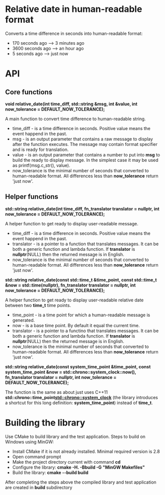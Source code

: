 # Relative date in human-readable format
Converts a time difference in seconds into human-readable format:
*    170 seconds ago --> 3 minutes ago
*    3600 seconds ago --> an hour ago
*    5 seconds ago --> just now

# API
## Core functions
**void relative_date(int time_diff, std::string &msg, int &value, int now_tolerance = DEFAULT_NOW_TOLERANCE);**

A main function to convert time difference to human-readable string.
* time_diff - is a time difference in seconds. Positive value means the event happend in the past.
* msg - is an output parameter that contains a raw message to display after the function executes. The message may contain format specifier and is ready for translation.
* value - is an output parameter that contains a number to put into **msg** to build the ready to display message. In the simplest case it may be used as printf(msg.c_str(), value).
* now_tolerance is the minimal number of seconds that converted to human-readable format. All differences less than **now_tolerance** return 'just now'.

## Helper functions
**std::string relative_date(int time_diff, fn_translator translator = nullptr, int now_tolerance = DEFAULT_NOW_TOLERANCE);**

A helper function to get ready to display user-readable message.
* time_diff - is a time difference in seconds. Positive value means the event happend in the past.
* translator - is a pointer to a function that translates messages. It can be both a generic function and lambda function. If **translator** is **nullptr**(NULL) then the returned message is in English.
* now_tolerance is the minimal number of seconds that converted to human-readable format. All differences less than **now_tolerance** return 'just now'.

**std::string relative_date(const std::time_t &time_point, const std::time_t &now = std::time(nullptr), fn_translator translator = nullptr, int now_tolerance = DEFAULT_NOW_TOLERANCE);**

A helper function to get ready to display user-readable relative date between two **time_t** time points.
* time_point - is a time point for which a human-readable message is generated.
* now - is a base time point. By default it equal the current time.
* translator - is a pointer to a functino that translates messages. It can be both a generic function and lambda function. If **translator** is **nullptr**(NULL) then the returned message is in English.
* now_tolerance is the minimal number of seconds that converted to human-readable format. All differences less than **now_tolerance** return 'just now'.


**std::string relative_date(const system_time_point &time_point, const system_time_point &now = std::chrono::system_clock::now(), fn_translator translator = nullptr, int now_tolerance = DEFAULT_NOW_TOLERANCE);**

The function is the same as about just uses C++11 **std::chrono::time_point<std::chrono::system_clock>** (the library introduces a shortcut for this long definition: **system_time_point**) instead of **time_t**.


# Building the library
Use CMake to build library and the test application.
Steps to build on Windows using MinGW:
* Install CMake if it is not already installed. Minimal required version is 2.8
* Open command prompt
* Make the project directory current with command **cd <path-to-library>**
* Configure the library: **cmake -H. -Bbuild -G "MinGW Makefiles"**
* Build the library: **cmake --build build**

After completing the steps above the compiled library and test application are created in **build** subdirectory
